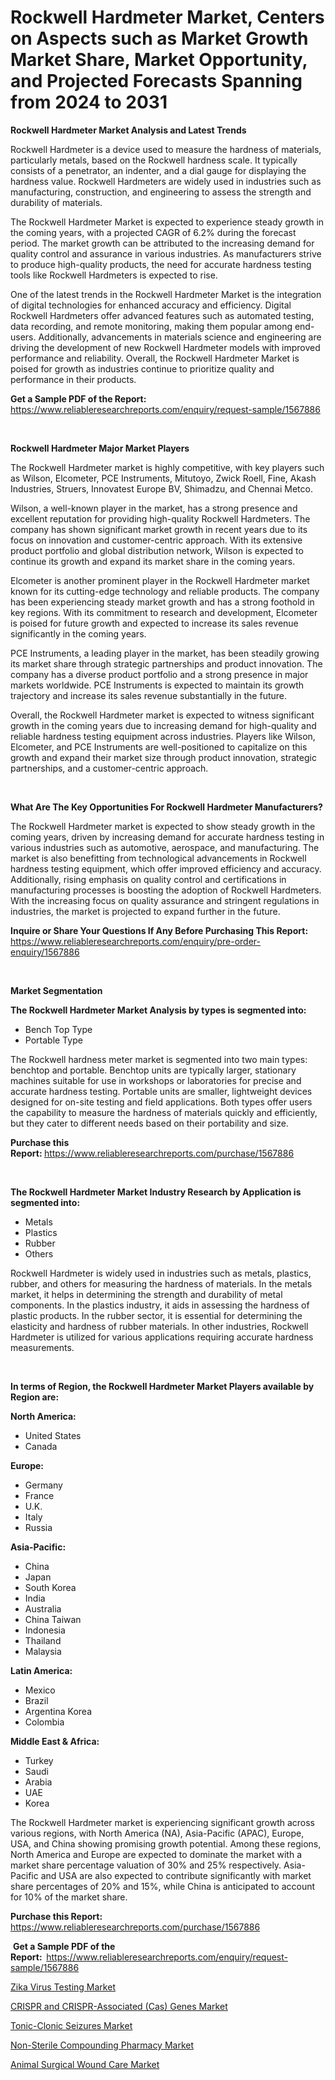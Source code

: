 <p><h1>Rockwell Hardmeter Market, Centers on Aspects such as Market Growth Market Share, Market Opportunity, and Projected Forecasts Spanning from 2024 to 2031</h1></p><p><strong>Rockwell Hardmeter Market Analysis and Latest Trends</strong></p>
<p><p>Rockwell Hardmeter is a device used to measure the hardness of materials, particularly metals, based on the Rockwell hardness scale. It typically consists of a penetrator, an indenter, and a dial gauge for displaying the hardness value. Rockwell Hardmeters are widely used in industries such as manufacturing, construction, and engineering to assess the strength and durability of materials.</p><p>The Rockwell Hardmeter Market is expected to experience steady growth in the coming years, with a projected CAGR of 6.2% during the forecast period. The market growth can be attributed to the increasing demand for quality control and assurance in various industries. As manufacturers strive to produce high-quality products, the need for accurate hardness testing tools like Rockwell Hardmeters is expected to rise.</p><p>One of the latest trends in the Rockwell Hardmeter Market is the integration of digital technologies for enhanced accuracy and efficiency. Digital Rockwell Hardmeters offer advanced features such as automated testing, data recording, and remote monitoring, making them popular among end-users. Additionally, advancements in materials science and engineering are driving the development of new Rockwell Hardmeter models with improved performance and reliability. Overall, the Rockwell Hardmeter Market is poised for growth as industries continue to prioritize quality and performance in their products.</p></p>
<p><strong>Get a Sample PDF of the Report:&nbsp;</strong> <a href="https://www.reliableresearchreports.com/enquiry/request-sample/1567886">https://www.reliableresearchreports.com/enquiry/request-sample/1567886</a></p>
<p>&nbsp;</p>
<p><strong>Rockwell Hardmeter Major Market Players</strong></p>
<p><p>The Rockwell Hardmeter market is highly competitive, with key players such as Wilson, Elcometer, PCE Instruments, Mitutoyo, Zwick Roell, Fine, Akash Industries, Struers, Innovatest Europe BV, Shimadzu, and Chennai Metco. </p><p>Wilson, a well-known player in the market, has a strong presence and excellent reputation for providing high-quality Rockwell Hardmeters. The company has shown significant market growth in recent years due to its focus on innovation and customer-centric approach. With its extensive product portfolio and global distribution network, Wilson is expected to continue its growth and expand its market share in the coming years.</p><p>Elcometer is another prominent player in the Rockwell Hardmeter market known for its cutting-edge technology and reliable products. The company has been experiencing steady market growth and has a strong foothold in key regions. With its commitment to research and development, Elcometer is poised for future growth and expected to increase its sales revenue significantly in the coming years.</p><p>PCE Instruments, a leading player in the market, has been steadily growing its market share through strategic partnerships and product innovation. The company has a diverse product portfolio and a strong presence in major markets worldwide. PCE Instruments is expected to maintain its growth trajectory and increase its sales revenue substantially in the future.</p><p>Overall, the Rockwell Hardmeter market is expected to witness significant growth in the coming years due to increasing demand for high-quality and reliable hardness testing equipment across industries. Players like Wilson, Elcometer, and PCE Instruments are well-positioned to capitalize on this growth and expand their market size through product innovation, strategic partnerships, and a customer-centric approach.</p></p>
<p>&nbsp;</p>
<p><strong>What Are The Key Opportunities For Rockwell Hardmeter Manufacturers?</strong></p>
<p><p>The Rockwell Hardmeter market is expected to show steady growth in the coming years, driven by increasing demand for accurate hardness testing in various industries such as automotive, aerospace, and manufacturing. The market is also benefitting from technological advancements in Rockwell hardness testing equipment, which offer improved efficiency and accuracy. Additionally, rising emphasis on quality control and certifications in manufacturing processes is boosting the adoption of Rockwell Hardmeters. With the increasing focus on quality assurance and stringent regulations in industries, the market is projected to expand further in the future.</p></p>
<p><strong>Inquire or Share Your Questions If Any Before Purchasing This Report:</strong> <a href="https://www.reliableresearchreports.com/enquiry/pre-order-enquiry/1567886">https://www.reliableresearchreports.com/enquiry/pre-order-enquiry/1567886</a></p>
<p>&nbsp;</p>
<p><strong>Market Segmentation</strong></p>
<p><strong>The Rockwell Hardmeter Market Analysis by types is segmented into:</strong></p>
<p><ul><li>Bench Top Type</li><li>Portable Type</li></ul></p>
<p><p>The Rockwell hardness meter market is segmented into two main types: benchtop and portable. Benchtop units are typically larger, stationary machines suitable for use in workshops or laboratories for precise and accurate hardness testing. Portable units are smaller, lightweight devices designed for on-site testing and field applications. Both types offer users the capability to measure the hardness of materials quickly and efficiently, but they cater to different needs based on their portability and size.</p></p>
<p><strong>Purchase this Report:&nbsp;</strong><a href="https://www.reliableresearchreports.com/purchase/1567886">https://www.reliableresearchreports.com/purchase/1567886</a></p>
<p>&nbsp;</p>
<p><strong>The Rockwell Hardmeter Market Industry Research by Application is segmented into:</strong></p>
<p><ul><li>Metals</li><li>Plastics</li><li>Rubber</li><li>Others</li></ul></p>
<p><p>Rockwell Hardmeter is widely used in industries such as metals, plastics, rubber, and others for measuring the hardness of materials. In the metals market, it helps in determining the strength and durability of metal components. In the plastics industry, it aids in assessing the hardness of plastic products. In the rubber sector, it is essential for determining the elasticity and hardness of rubber materials. In other industries, Rockwell Hardmeter is utilized for various applications requiring accurate hardness measurements.</p></p>
<p>&nbsp;</p>
<p><strong>In terms of Region, the Rockwell Hardmeter Market Players available by Region are:</strong></p>
<p>
    <p> <strong> North America: </strong>
        <ul>
            <li>United States</li>
            <li>Canada</li>
        </ul>
        </p> 
    <p> <strong> Europe: </strong>
        <ul>
            <li>Germany</li>
            <li>France</li>
            <li>U.K.</li>
            <li>Italy</li>
            <li>Russia</li>
        </ul>
        </p> 
    <p> <strong> Asia-Pacific: </strong>
        <ul>
            <li>China</li>
            <li>Japan</li>
            <li>South Korea</li>
            <li>India</li>
            <li>Australia</li>
            <li>China Taiwan</li>
            <li>Indonesia</li>
            <li>Thailand</li>
            <li>Malaysia</li>
        </ul>
        </p> 
    <p> <strong> Latin America: </strong>
        <ul>
            <li>Mexico</li>
            <li>Brazil</li>
            <li>Argentina Korea</li>
            <li>Colombia</li>
        </ul>
        </p> 
    <p> <strong> Middle East & Africa: </strong>
        <ul>
            <li>Turkey</li>
            <li>Saudi</li>
            <li>Arabia</li>
            <li>UAE</li>
            <li>Korea</li>
        </ul>
    </p>
    </p>
<p><p>The Rockwell Hardmeter market is experiencing significant growth across various regions, with North America (NA), Asia-Pacific (APAC), Europe, USA, and China showing promising growth potential. Among these regions, North America and Europe are expected to dominate the market with a market share percentage valuation of 30% and 25% respectively. Asia-Pacific and USA are also expected to contribute significantly with market share percentages of 20% and 15%, while China is anticipated to account for 10% of the market share.</p></p>
<p><strong>Purchase this Report: </strong><a href="https://www.reliableresearchreports.com/purchase/1567886">https://www.reliableresearchreports.com/purchase/1567886</a></p>
<p>&nbsp;<strong>Get a Sample PDF of the Report:&nbsp;&nbsp;</strong><a href="https://www.reliableresearchreports.com/enquiry/request-sample/1567886">https://www.reliableresearchreports.com/enquiry/request-sample/1567886</a></p>
<p><strong></strong></p>
<p><p><a href="https://medium.com/p/901bb72c25a9/edit">Zika Virus Testing Market</a></p><p><a href="https://medium.com/p/72145030a80f/edit">CRISPR and CRISPR-Associated (Cas) Genes Market</a></p><p><a href="https://medium.com/p/ab3310228e37/edit">Tonic-Clonic Seizures Market</a></p><p><a href="https://medium.com/p/ad2bb7a06b4e/edit">Non-Sterile Compounding Pharmacy Market</a></p><p><a href="https://medium.com/@zoerees777/animal-surgical-wound-care-market-furnishes-information-on-market-share-market-trends-and-market-4fc935bfcdfb">Animal Surgical Wound Care Market</a></p></p>